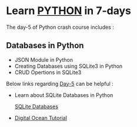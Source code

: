 
# Learn [PYTHON]("https://www.python.org") in 7-days 
The day-5 of Python crash course includes :

## Databases in Python
  - JSON Module in Python
  - Creating Databases using SQLite3 in Python
  - CRUD Opertions in SQLite3

 
Below links regarding [Day-5](https://github.com/MuhammadSaad000/Python-Crash-Course/blob/main/day-5/day-5.ipynb) can be helpful : 
- Learn about SQLite Databases in Python  
  
  [SQLite Databases]("https://www.youtube.com/watch?v=byHcYRpMgI4")

- [Digital Ocean Tutorial]("https://www.digitalocean.com/community/tutorials/how-to-use-the-sqlite3-module-in-python-3")